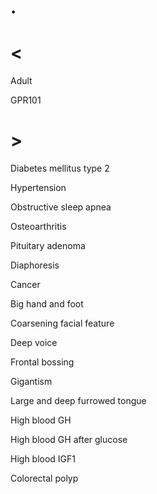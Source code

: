 # .

# <

Adult

GPR101

# >

Diabetes mellitus type 2

Hypertension

Obstructive sleep apnea

Osteoarthritis

Pituitary adenoma

Diaphoresis

Cancer

Big hand and foot

Coarsening facial feature

Deep voice

Frontal bossing

Gigantism

Large and deep furrowed tongue

High blood GH

High blood GH after glucose

High blood IGF1

Colorectal polyp
